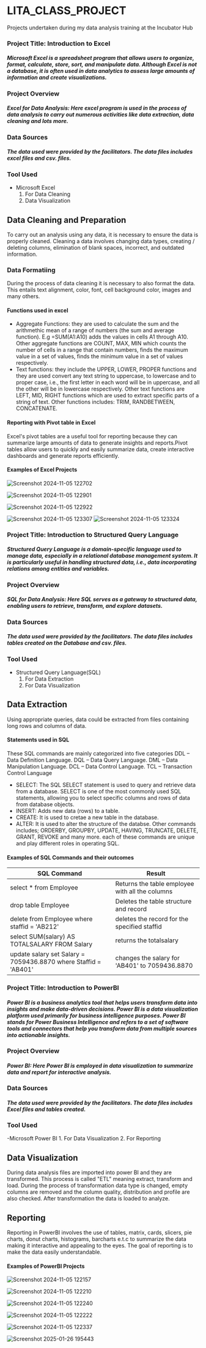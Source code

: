 # LITA_CLASS_PROJECT
Projects undertaken during my data analysis training at the Incubator Hub
### Project Title: Introduction to Excel
##### Microsoft Excel is a spreadsheet program that allows users to organize, format, calculate, store, sort, and manipulate data. Although Excel is not a database, it is often used in data analytics to assess large amounts of information and create visualizations.

### Project Overview 
##### Excel for Data Analysis: Here excel program is used in the process of data analysis to carry out numerous activities like data extraction, data cleaning and lots more. 

### Data Sources
##### The data used were provided by the facilitators. The data files includes excel files and csv. files.
### Tool Used
- Microsoft Excel 
    1.  For Data Cleaning
    3.  Data Visualization
## Data Cleaning and Preparation
  To carry out an analysis using any data, it is necessary to ensure the data is properly cleaned. Cleaning a data involves changing data types, creating / deleting columns, elimination of blank spaces, incorrect, and outdated information. 
### Data Formatiing
During the process of data cleaning it is necessary to also format the data. This entails text alignment, color, font, cell background color, images and many others.

#### Functions used in excel
- Aggregate Functions: they are used to calculate the sum and the arithmethic mean of a range of numbers (the sum and average function). E.g =SUM(A1:A10) adds the values in cells A1 through A10. Other aggregate functions are COUNT, MAX, MIN which counts the number of cells in a range that contain numbers, finds the maximum value in a set of values, finds the minimum value in a set of values respectively.
- Text functions: they include the UPPER, LOWER, PROPER functions and they are used convert any text string to uppercase, to lowercase and to proper case, i.e., the first letter in each word will be in uppercase, and all the other will be in lowercase respectively. Other text functions are LEFT, MID, RIGHT functions which are used to extract specific parts of a string of text. 
    Other functions includes: TRIM, RANDBETWEEN, CONCATENATE.

#### Reporting with Pivot table in Excel
Excel's pivot tables are a useful tool for reporting because they can summarize large amounts of data to generate insights and reports.Pivot tables allow users to quickly and easily summarize data, create interactive dashboards and generate reports efficiently.
#### Examples of Excel Projects

![Screenshot 2024-11-05 122702](https://github.com/user-attachments/assets/1158e403-1928-4022-aaaf-f31f229885e4)

![Screenshot 2024-11-05 122901](https://github.com/user-attachments/assets/b20e3f8d-af13-4da8-afa9-d7a19d212032)

![Screenshot 2024-11-05 122922](https://github.com/user-attachments/assets/ae4c010b-9f45-4886-9729-56f177ee54af)

![Screenshot 2024-11-05 123307](https://github.com/user-attachments/assets/95201d46-02e7-4f77-b96e-d920c2aa0680)
![Screenshot 2024-11-05 123324](https://github.com/user-attachments/assets/3571a8ee-671b-4932-9859-7b64c59cfb6c)


### Project Title: Introduction to Structured Query Language
##### Structured Query Language is a domain-specific language used to manage data, especially in a relational database management system. It is particularly useful in handling structured data, i.e., data incorporating relations among entities and variables.
  ### Project Overview 
##### SQL for Data Analysis: Here SQL serves as a gateway to structured data, enabling users to retrieve, transform, and explore datasets.
### Data Sources
##### The data used were provided by the facilitators. The data files includes tables created on the Database and csv. files.

### Tool Used
- Structured Query Language(SQL) 
    1.  For Data Extraction
    2.  For Data Visualization
## Data Extraction
Using appropriate queries, data could be extracted from files containing long rows and columns of data.

#### Statements used in SQL
These SQL commands are mainly categorized into five categories
DDL – Data Definition Language.
DQL – Data Query Language.
DML – Data Manipulation Language.
DCL – Data Control Language.
TCL – Transaction Control Language
- SELECT: The SQL SELECT statement is used to query and retrieve data from a database. SELECT is one of the most commonly used SQL statements, allowing you to select specific columns and rows of data from database objects.
-  INSERT: Adds new data (rows) to a table.
-  CREATE: It is used to cretae a new table in the database.
-   ALTER: It is used to alter the structure of the databse.
  Other commands includes; ORDERBY, GROUPBY, UPDATE, HAVING, TRUNCATE, DELETE, GRANT, REVOKE and many more.
each of these commands are unique and play different roles in operating SQL.

#### Examples of SQL Commands and their outcomes 
|SQL Command|Result|
|---------|---------|
|select * from Employee|Returns the table employee with all the columns|
|drop table Employee|Deletes the table structure and record|
|delete from Employee where staffid = 'AB212'|deletes the record for the specified staffid|
|select SUM(salary) AS TOTALSALARY FROM Salary|returns the totalsalary|
|update salary set Salary = 7059436.8870 where Staffid = 'AB401'|changes the salary for 'AB401' to 7059436.8870|


### Project Title: Introduction to PowerBI
##### Power BI is a business analytics tool that helps users transform data into insights and make data-driven decisions. Power BI is a data visualization platform used primarily for business intelligence purposes. Power BI stands for Power Business Intelligence and refers to a set of software tools and connectors that help you transform data from multiple sources into actionable insights.

### Project Overview 
##### Power BI: Here Power BI is employed in data visualization to summarize data and report for interactive analysis.
### Data Sources
##### The data used were provided by the facilitators. The data files includes Excel files and tables created.

### Tool Used
-Microsoft Power BI
    1.  For Data Visualization
    2.  For Reporting
    
## Data Visualization
During data analysis files are imported into power BI and they are transformed. This process is called "ETL" meaning extract, transform and load. During the process of transformation data type is changed, empty columns are removed and the column quality, distribution and profile are also checked. After transformation the data is loaded to analyze.

## Reporting
Reporting in PowerBI involves the use of tables, matrix, cards, slicers, pie charts, donut charts, histograms, barcharts e.t.c to summarize the data making it interactive and appealing to the eyes. The goal of reporting is to make the data easily understandable. 

#### Examples of PowerBI Projects

![Screenshot 2024-11-05 122157](https://github.com/user-attachments/assets/309a39f6-532b-4bdb-a45a-e29e7e0db051)

![Screenshot 2024-11-05 122210](https://github.com/user-attachments/assets/f4bdbe2e-8337-4ac1-aa3a-9d5b322a232d)

![Screenshot 2024-11-05 122240](https://github.com/user-attachments/assets/64a2e843-201a-411b-bfaa-bb3529406daa)

![Screenshot 2024-11-05 122222](https://github.com/user-attachments/assets/ddc8f40a-3a22-467f-b463-8b91e1db08ec)

![Screenshot 2024-11-05 122337](https://github.com/user-attachments/assets/6464fdfb-7fb6-4f5c-9b7a-933d77ae50ca)

![Screenshot 2025-01-26 195443](https://github.com/user-attachments/assets/2f67b4b8-9e9b-4f71-9f08-d19ec95bbc2a)
